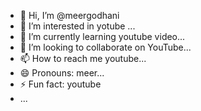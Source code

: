- 👋 Hi, I’m @meergodhani
- 👀 I’m interested in yotube ...
- 🌱 I’m currently learning youtube video...
- 💞️ I’m looking to collaborate on YouTube...
- 📫 How to reach me youtube...
- 😄 Pronouns: meer...
- ⚡ Fun fact: youtube
-  ...

<!---
meergodhani/meergodhani is a ✨ special ✨ repository because its `README.md` (this file) appears on your GitHub profile.
You can click the Preview link to take a look at your changes.
--->
